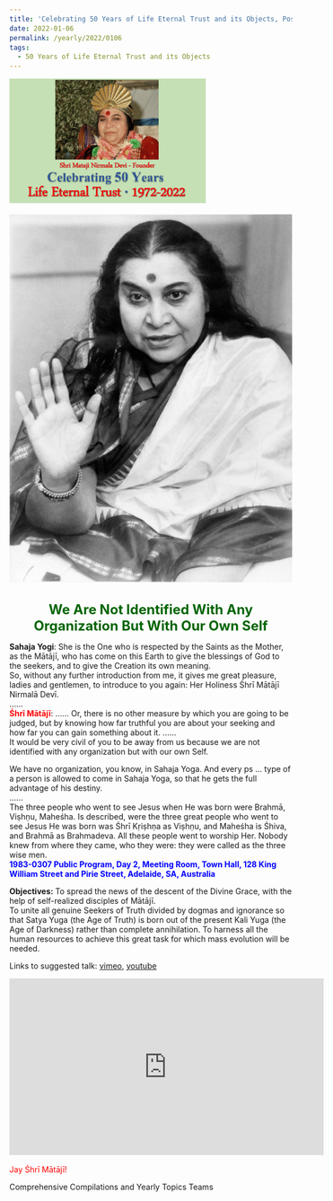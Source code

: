 ```yaml
---
title: 'Celebrating 50 Years of Life Eternal Trust and its Objects, Post 1 on the Epiphany Day'
date: 2022-01-06
permalink: /yearly/2022/0106
tags:
  - 50 Years of Life Eternal Trust and its Objects
---
```


<div style="text-align: left"><img src="/images/Celebrating50YearsLET.png" width="350" /></div><br>

<div style="text-align: center"><img src="/images/image877_Jo_Bajescu_Collection.jpg" /></div>

<br>
<p style="color:DarkGreen; text-align:center">
<font size="+2"><b>We Are Not Identified With Any Organization But With Our Own Self</b><br></font>
</p>

<p>
<b>Sahaja Yogi</b>: She is the One who is respected by the Saints as the Mother, as the Mātājī, who has come on this Earth to give the blessings of God to the seekers, and to give the Creation its own meaning.<br>
So, without any further introduction from me, it gives me great pleasure, ladies and gentlemen, to introduce to you again: Her Holiness Śhrī Mātājī Nirmalā Devī.<br>
......<br>
<font color="red"><b>Śhrī Mātājī</b></font>: ...... Or, there is no other measure by which you are going to be judged, but by knowing how far truthful you are about your seeking and how far you can gain something about it. 
......<br>
 It would be very civil of you to be away from us because we are not identified with any organization but with our own Self. 

We have no organization, you know, in Sahaja Yoga. And every ps ... type of a person is allowed to come in Sahaja Yoga, so that he gets the full advantage of his destiny.<br>
......<br>
The three people who went to see Jesus when He was born were Brahmā, Viṣhṇu, Maheśha. Is described, were the three great people who went to see Jesus He was born was Śhrī Kṛiṣhṇa as Viṣhṇu, and Maheśha is Śhiva, and Brahmā as Brahmadeva. All these people went to worship Her. Nobody knew from where they came, who they were: they were called as the three wise men.</font><br>
<font color="blue"><b>1983-0307 Public Program, Day 2, Meeting Room, Town Hall, 128 King William Street and Pirie Street, Adelaide, SA, Australia</b></font><br>
</p>

<p>
<b>Objectives:</b>
To spread the news of the descent of the Divine Grace, with the help of self-realized disciples of Mātājī.<br>
To unite all genuine Seekers of Truth divided by dogmas and ignorance so that Satya Yuga (the Age of Truth) is born out of the present Kali Yuga (the Age of Darkness) rather than complete annihilation. To harness all the human resources to achieve this great task for which mass evolution will be needed.
</p>  

Links to suggested talk: <a href="https://vimeo.com/104918602"> vimeo</a>, <a href="https://www.youtube.com/watch?v=RHjHc8BaT_k"> youtube</a><br>

<iframe width="560" height="315" src="https://www.youtube.com/embed/RHjHc8BaT_k" title="YouTube video player" frameborder="0" allow="accelerometer; autoplay; clipboard-write; encrypted-media; gyroscope; picture-in-picture" allowfullscreen></iframe><br>

<p style="color:red;">Jay Śhrī Mātājī!<br></p>

Comprehensive Compilations and Yearly Topics Teams